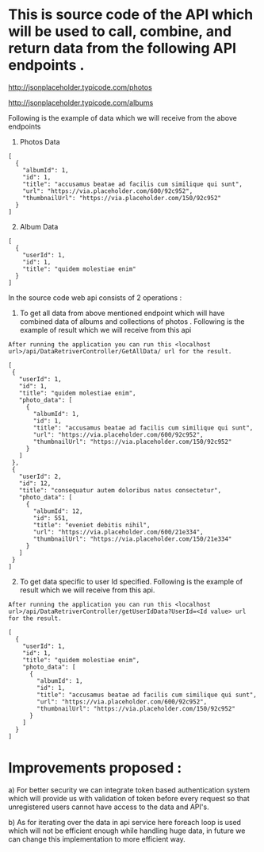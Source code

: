 # This is source code of the API which will be used to call, combine, and return data from the following API endpoints .

http://jsonplaceholder.typicode.com/photos

http://jsonplaceholder.typicode.com/albums

Following is the example of data which we will receive from the above endpoints

1) Photos Data
```
[
  {
    "albumId": 1,
    "id": 1,
    "title": "accusamus beatae ad facilis cum similique qui sunt",
    "url": "https://via.placeholder.com/600/92c952",
    "thumbnailUrl": "https://via.placeholder.com/150/92c952"
  }
]
```
2) Album Data
```
[
  {
    "userId": 1,
    "id": 1,
    "title": "quidem molestiae enim"
  }
]
```

In the source code web api consists of 2 operations :
1. To get all data from above mentioned endpoint which will have combined data of albums and collections of photos . Following is the example of result which we will receive from this api

 ``` 
 After running the application you can run this <localhost url>/api/DataRetriverController/GetAllData/ url for the result.
 
[
  {
    "userId": 1,
    "id": 1,
    "title": "quidem molestiae enim",
    "photo_data": [
      {
        "albumId": 1,
        "id": 1,
        "title": "accusamus beatae ad facilis cum similique qui sunt",
        "url": "https://via.placeholder.com/600/92c952",
        "thumbnailUrl": "https://via.placeholder.com/150/92c952"
      }
    ]
  },
  {
    "userId": 2,
    "id": 12,
    "title": "consequatur autem doloribus natus consectetur",
    "photo_data": [
      {
        "albumId": 12,
        "id": 551,
        "title": "eveniet debitis nihil",
        "url": "https://via.placeholder.com/600/21e334",
        "thumbnailUrl": "https://via.placeholder.com/150/21e334"
      }
    ]
  }
]
```
2. To get data specific to user Id specified. Following is the example of result which we will receive from this api.

```
After running the application you can run this <localhost url>/api/DataRetriverController/getUserIdData?UserId=<Id value> url for the result.

[
  {
    "userId": 1,
    "id": 1,
    "title": "quidem molestiae enim",
    "photo_data": [
      {
        "albumId": 1,
        "id": 1,
        "title": "accusamus beatae ad facilis cum similique qui sunt",
        "url": "https://via.placeholder.com/600/92c952",
        "thumbnailUrl": "https://via.placeholder.com/150/92c952"
      }
    ]
  }
]
```

# Improvements proposed :

a) For better security we can integrate token based authentication system which will provide us with validation of token before every request so that unregistered users cannot have access to the data and API's.

b) As for iterating over the data in api service here foreach loop is used which will not be efficient enough while handling huge data, in future we can change this implementation to more efficient way.
